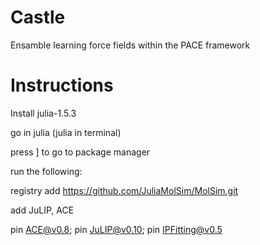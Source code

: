 # Castle
Ensamble learning force fields within the PACE framework

# Instructions

Install julia-1.5.3

go in julia (julia in terminal)

press ] to go to package manager

run the following:


registry add https://github.com/JuliaMolSim/MolSim.git

add JuLIP, ACE

pin ACE@v0.8; pin JuLIP@v0.10; pin IPFitting@v0.5

